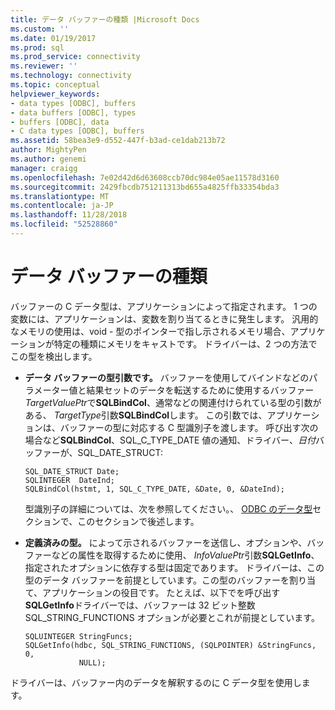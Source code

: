 ```yaml
---
title: データ バッファーの種類 |Microsoft Docs
ms.custom: ''
ms.date: 01/19/2017
ms.prod: sql
ms.prod_service: connectivity
ms.reviewer: ''
ms.technology: connectivity
ms.topic: conceptual
helpviewer_keywords:
- data types [ODBC], buffers
- data buffers [ODBC], types
- buffers [ODBC], data
- C data types [ODBC], buffers
ms.assetid: 58bea3e9-d552-447f-b3ad-ce1dab213b72
author: MightyPen
ms.author: genemi
manager: craigg
ms.openlocfilehash: 7e02d42d6d63608ccb70dc984e05ae11578d3160
ms.sourcegitcommit: 2429fbcdb751211313bd655a4825ffb33354bda3
ms.translationtype: MT
ms.contentlocale: ja-JP
ms.lasthandoff: 11/28/2018
ms.locfileid: "52528860"
---
```

# <a name="data-buffer-type"></a>データ バッファーの種類
バッファーの C データ型は、アプリケーションによって指定されます。 1 つの変数には、アプリケーションは、変数を割り当てるときに発生します。 汎用的なメモリの使用は、void - 型のポインターで指し示されるメモリ場合、アプリケーションが特定の種類にメモリをキャストです。 ドライバーは、2 つの方法でこの型を検出します。  
  
-   **データ バッファーの型引数です。** バッファーを使用してバインドなどのパラメーター値と結果セットのデータを転送するために使用するバッファー *TargetValuePtr*で**SQLBindCol**、通常などの関連付けられている型の引数がある、 *TargetType*引数**SQLBindCol**します。 この引数では、アプリケーションは、バッファーの型に対応する C 型識別子を渡します。 呼び出す次の場合など**SQLBindCol**、SQL_C_TYPE_DATE 値の通知、ドライバー、*日付*バッファーが、SQL_DATE_STRUCT:  
  
    ```  
    SQL_DATE_STRUCT Date;  
    SQLINTEGER  DateInd;  
    SQLBindCol(hstmt, 1, SQL_C_TYPE_DATE, &Date, 0, &DateInd);  
    ```  
  
     型識別子の詳細については、次を参照してください。、 [ODBC のデータ型](../../../odbc/reference/develop-app/data-types-in-odbc.md)セクションで、このセクションで後述します。  
  
-   **定義済みの型。** によって示されるバッファーを送信し、オプションや、バッファーなどの属性を取得するために使用、 *InfoValuePtr*引数**SQLGetInfo**、指定されたオプションに依存する型は固定であります。 ドライバーは、この型のデータ バッファーを前提としています。この型のバッファーを割り当て、アプリケーションの役目です。 たとえば、以下でを呼び出す**SQLGetInfo**ドライバーでは、バッファーは 32 ビット整数 SQL_STRING_FUNCTIONS オプションが必要とこれが前提としています。  
  
    ```  
    SQLUINTEGER StringFuncs;  
    SQLGetInfo(hdbc, SQL_STRING_FUNCTIONS, (SQLPOINTER) &StringFuncs, 0,  
                NULL);  
    ```  
  
 ドライバーは、バッファー内のデータを解釈するのに C データ型を使用します。

